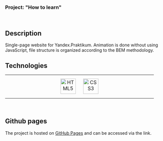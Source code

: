 
### Project: "How to learn"    
<br/>  

## Description
Single-page website for Yandex.Praktikum.
Animation is done without using JavaScript, file structure is organized according to the BEM methodology.
<br/>

## Technologies  
<table><tr><td valign="top" width="33%">

<div align="center">  
<a href="https://en.wikipedia.org/wiki/HTML5" target="_blank"><img style="margin: 10px" src="https://profilinator.rishav.dev/skills-assets/html5-original-wordmark.svg" alt="HTML5" height="50" /></a>  
<a href="https://www.w3schools.com/css/" target="_blank"><img style="margin: 10px" src="https://profilinator.rishav.dev/skills-assets/css3-original-wordmark.svg" alt="CSS3" height="50" /></a>  
</div></table>  

<br/>  

## Github pages  
The project is hosted on [GitHub Pages](https://freakperry.github.io/how-to-learn/) and can be accessed via the link.

<br/> 

